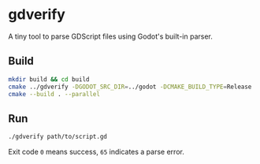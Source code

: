 # gdverify

A tiny tool to parse GDScript files using Godot's built-in parser.

## Build

```sh
mkdir build && cd build
cmake ../gdverify -DGODOT_SRC_DIR=../godot -DCMAKE_BUILD_TYPE=Release
cmake --build . --parallel
```

## Run

```sh
./gdverify path/to/script.gd
```

Exit code `0` means success, `65` indicates a parse error.
